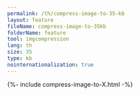 ```yaml
---
permalink: /th/compress-image-to-35-kb
layout: feature
fileName: compress-image-to-35kb
folderName: feature
tool: imgcompression
lang: th
size: 35
type: kb
nointernationalization: true
---
```

{%- include compress-image-to-X.html -%}       
